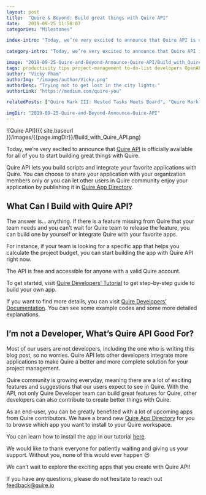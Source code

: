 ```yaml
---
layout: post
title:  "Quire & Beyond: Build great things with Quire API"
date:   2019-09-25 11:58:07
categories: "Milestones"

index-intro: "Today, we’re very excited to announce that Quire API is officially available for all of you to start building great things with Quire. Quire API lets you build scripts and integrate your favorite applications with Quire. You can choose to share your application with your organization members only or you can let other users in Quire community enjoy your application by publishing it in Quire App Directory."

category-intro: "Today, we’re very excited to announce that Quire API is officially available for all of you to start building great things with Quire. "

image: "2019-09-25-Quire-and-Beyond-Announce-Quire-API/Build_with_Quire_API.png"
tags: productivity tips project-management to-do-list developers OpenAPI Quire-API productivity-tips
author: "Vicky Pham"
authorImg: "/images/author/Vicky.png"
authorDesc: "Trying not to get lost in the city lights."
authorLink: "https://medium.com/quire-you"

relatedPosts: ["Quire Mark III: Nested Tasks Meets Board", "Quire Mark II, reimagined and rebuilt for your dreams", "Quire and Slack work great together."]

imgDir: "2019-09-25-Quire-and-Beyond-Announce-Quire-API"
---
```


![Quire API]({{ site.baseurl }}/images/{{page.imgDir}}/Build_with_Quire_API.png)

Today, we’re very excited to announce that [Quire API](https://quire.io/dev) is officially available for all of you to start building great things with Quire. 

Quire API lets you build scripts and integrate your favorite applications with Quire. You can choose to share your application with your organization members only or you can let other users in Quire community enjoy your application by publishing it in [Quire App Directory](https://quire.io/apps). 

## What Can I Build with Quire API?

The answer is… anything. If there is a feature missing from Quire that your team needs and you can't wait for Quire team to release the feature, you can build one by yourself or integrate Quire with your favorite apps. 

For instance, if your team is looking for a specific app that helps you calculate the project budget, you can start building the app with Quire API right now. 

The API is free and accessible for anyone with a valid Quire account. 

To get started, visit [Quire Developers’ Tutorial](https://quire.io/dev/tutorial) to get step-by-step guide to build your own app. 

If you want to find more details, you can visit [Quire Developers’ Documentation](https://quire.io/dev/api/). You can see some example codes and some more detailed explanations. 

## I’m not a Developer, What’s Quire API Good For?

Most of our users are not developers, including the one who is writing this blog post, so no worries. Quire API lets other developers integrate more applications to make Quire a better and more complete solution for your project management. 

Quire community is growing everyday, meaning there are a lot of exciting features and suggestions that our users expect to see in Quire. With the API, not only Quire Developer team can build great features for Quire, other developers can also contribute to create better things with Quire. 

As an end-user, you can be greatly benefited with a lot of upcoming apps from Quire contributors. We have a brand new [Quire App Directory](https://quire.io/apps) for you to browse which app you want to install to your Quire workspace. 

You can learn how to install the app in our tutorial [here](https://quire.io/w/Getting_Started_with_Quire/218/Install_apps_with...). 

We would like to thank everyone for patiently waiting and giving us your support. Without you, none of this would ever happen 😍

We can’t wait to explore the exciting apps that you create with Quire API!

If you have any questions, please do not hesitate to reach out feedback@quire.io 



[jekyll]:      http://jekyllrb.com
[jekyll-gh]:   https://github.com/jekyll/jekyll
[jekyll-help]: https://github.com/jekyll/jekyll-help
